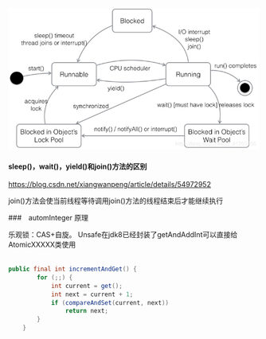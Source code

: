 ![](/assets/20190816122658582.png)

#### sleep()，wait()，yield()和join()方法的区别
https://blog.csdn.net/xiangwanpeng/article/details/54972952

join()方法会使当前线程等待调用join()方法的线程结束后才能继续执行

###　automInteger 原理

乐观锁：CAS+自旋。 Unsafe在jdk8已经封装了getAndAddInt可以直接给AtomicXXXXX类使用

``` java

public final int incrementAndGet() {
        for (;;) {
            int current = get();
            int next = current + 1;
            if (compareAndSet(current, next))
                return next;
        }
    }

``` 
